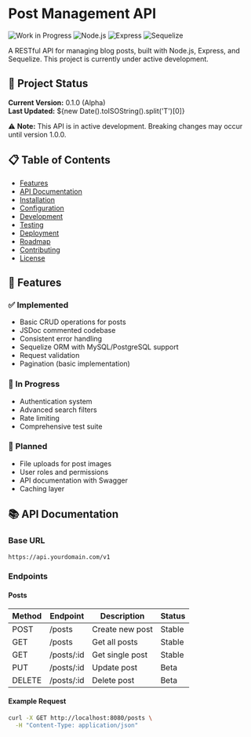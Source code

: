 # Post Management API

![Work in Progress](https://img.shields.io/badge/status-active_development-orange)
![Node.js](https://img.shields.io/badge/node-%3E%3D14.x-brightgreen)
![Express](https://img.shields.io/badge/express-4.x-blue)
![Sequelize](https://img.shields.io/badge/sequelize-6.x-blueviolet)

A RESTful API for managing blog posts, built with Node.js, Express, and Sequelize. This project is currently under active development.

## 📌 Project Status

**Current Version:** 0.1.0 (Alpha)  
**Last Updated:** ${new Date().toISOString().split('T')[0]}

⚠️ **Note:** This API is in active development. Breaking changes may occur until version 1.0.0.

## 📋 Table of Contents
- [Features](#-features)
- [API Documentation](#-api-documentation)
- [Installation](#-installation)
- [Configuration](#-configuration)
- [Development](#-development)
- [Testing](#-testing)
- [Deployment](#-deployment)
- [Roadmap](#-roadmap)
- [Contributing](#-contributing)
- [License](#-license)

## 🌟 Features

### ✅ Implemented
- Basic CRUD operations for posts
- JSDoc commented codebase
- Consistent error handling
- Sequelize ORM with MySQL/PostgreSQL support
- Request validation
- Pagination (basic implementation)

### 🚧 In Progress
- Authentication system
- Advanced search filters
- Rate limiting
- Comprehensive test suite

### 📅 Planned
- File uploads for post images
- User roles and permissions
- API documentation with Swagger
- Caching layer

## 📚 API Documentation

### Base URL
`https://api.yourdomain.com/v1`

### Endpoints

#### Posts
| Method | Endpoint       | Description                | Status  |
|--------|----------------|----------------------------|---------|
| POST   | /posts         | Create new post            | Stable  |
| GET    | /posts         | Get all posts              | Stable  |
| GET    | /posts/:id     | Get single post            | Stable  |
| PUT    | /posts/:id     | Update post                | Beta    |
| DELETE | /posts/:id     | Delete post                | Beta    |

#### Example Request
```bash
curl -X GET http://localhost:8080/posts \
  -H "Content-Type: application/json"
